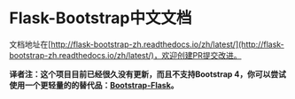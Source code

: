 # Flask-Bootstrap中文文档  

文档地址在[http://flask-bootstrap-zh.readthedocs.io/zh/latest/](http://flask-bootstrap-zh.readthedocs.io/zh/latest/)，欢迎创建PR提交改进。

**译者注：这个项目目前已经很久没有更新，而且不支持Bootstrap 4，你可以尝试使用一个更轻量的的替代品：[Bootstrap-Flask](https://github.com/greyli/bootstrap-flask)。**
